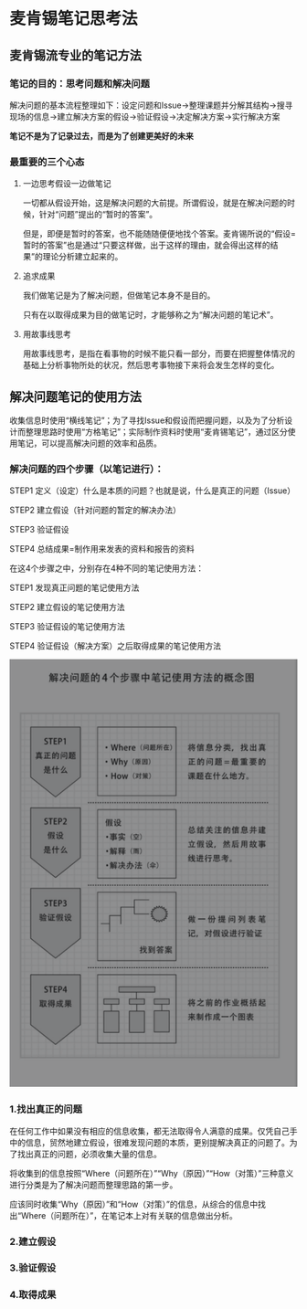 # 麦肯锡笔记思考法

## 麦肯锡流专业的笔记方法

### 笔记的目的：**思考问题和解决问题**

解决问题的基本流程整理如下：设定问题和Issue→整理课题并分解其结构→搜寻现场的信息→建立解决方案的假设→验证假设→决定解决方案→实行解决方案



**笔记不是为了记录过去，而是为了创建更美好的未来**



### 最重要的三个心态

1. 一边思考假设一边做笔记

   一切都从假设开始，这是解决问题的大前提。所谓假设，就是在解决问题的时候，针对“问题”提出的“暂时的答案”。

   但是，即便是暂时的答案，也不能随随便便地找个答案。麦肯锡所说的“假设=暂时的答案”也是通过“只要这样做，出于这样的理由，就会得出这样的结果”的理论分析建立起来的。

2. 追求成果

   我们做笔记是为了解决问题，但做笔记本身不是目的。

   只有在以取得成果为目的做笔记时，才能够称之为“解决问题的笔记术”。

3. 用故事线思考

   用故事线思考，是指在看事物的时候不能只看一部分，而要在把握整体情况的基础上分析事物所处的状况，然后思考事物接下来将会发生怎样的变化。



## 解决问题笔记的使用方法

收集信息时使用“横线笔记”；为了寻找Issue和假设而把握问题，以及为了分析设计而整理思路时使用“方格笔记”；实际制作资料时使用“麦肯锡笔记”，通过区分使用笔记，可以提高解决问题的效率和品质。



### 解决问题的四个步骤（以笔记进行）：

STEP1 定义（设定）什么是本质的问题？也就是说，什么是真正的问题（Issue）

STEP2 建立假设（针对问题的暂定的解决办法）

STEP3 验证假设

STEP4 总结成果=制作用来发表的资料和报告的资料



在这4个步骤之中，分别存在4种不同的笔记使用方法：

STEP1 发现真正问题的笔记使用方法

STEP2 建立假设的笔记使用方法

STEP3 验证假设的笔记使用方法

STEP4 验证假设（解决方案）之后取得成果的笔记使用方法

![](../img/solve_problem.png)

### 1.找出真正的问题

在任何工作中如果没有相应的信息收集，都无法取得令人满意的成果。仅凭自己手中的信息，贸然地建立假设，很难发现问题的本质，更别提解决真正的问题了。为了找出真正的问题，必须收集大量的信息。



将收集到的信息按照“Where（问题所在）”“Why（原因）”“How（对策）”三种意义进行分类是为了解决问题而整理思路的第一步。

应该同时收集“Why（原因）”和“How（对策）”的信息，从综合的信息中找出“Where（问题所在）”，在笔记本上对有关联的信息做出分析。

### 2.建立假设

### 3.验证假设

### 4.取得成果

